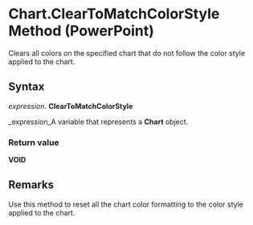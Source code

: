 
# Chart.ClearToMatchColorStyle Method (PowerPoint)

Clears all colors on the specified chart that do not follow the color style applied to the chart.


## Syntax

 _expression_. **ClearToMatchColorStyle**

 _expression_A variable that represents a  **Chart** object.


### Return value

 **VOID**


## Remarks

Use this method to reset all the chart color formatting to the color style applied to the chart.

